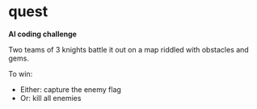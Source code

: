 # quest

**AI coding challenge**

Two teams of 3 knights battle it out on a map riddled with obstacles and gems.

To win:

- Either: capture the enemy flag
- Or: kill all enemies
